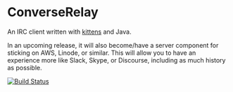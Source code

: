 ConverseRelay
=====
An IRC client written with [kittens]() and Java.

In an upcoming release, it will also become/have a server component for sticking on AWS, Linode, or similar. This will allow you to have an experience more like Slack, Skype, or Discourse, including as much history as possible.

[![Build Status](https://travis-ci.org/TechShroom/ConverseRelay.svg?branch=master)](https://travis-ci.org/TechShroom/ConverseRelay)
